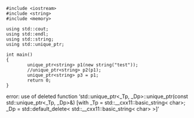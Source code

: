 ```
#include <iostream>
#include <string>
#include <memory>

using std::cout;
using std::endl;
using std::string;
using std::unique_ptr;

int main()
{
        unique_ptr<string> p1(new string("test"));
        //unique_ptr<string> p2(p1);
        unique_ptr<string> p3 = p1;
        return 0;
}
```
error: use of deleted function ‘std::unique_ptr<_Tp, _Dp>::unique_ptr(const std::unique_ptr<_Tp, _Dp>&) [with _Tp = std::__cxx11::basic_string< char>; _Dp = std::default_delete< std::__cxx11::basic_string< char> >]’